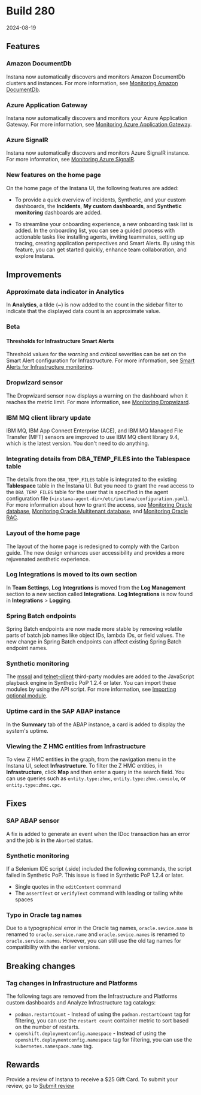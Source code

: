 # Build 280

2024-08-19

## Features
### Amazon DocumentDb
Instana now automatically discovers and monitors Amazon DocumentDb clusters and instances. For more information, see [Monitoring Amazon DocumentDb](https://www.ibm.com/docs/en/instana-observability/current?topic=technologies-monitoring-aws-documentdb).

### Azure Application Gateway
Instana now automatically discovers and monitors your Azure Application Gateway. For more information, see [Monitoring Azure Application Gateway](https://www.ibm.com/docs/en/instana-observability/current?topic=technologies-monitoring-azure-application-gateway).

### Azure SignalR
Instana now automatically discovers and monitors Azure SignalR instance. For more information, see [Monitoring Azure SignalR](https://www.ibm.com/docs/en/instana-observability/current?topic=technologies-monitoring-azure-signalr-service).

### New features on the home page

On the home page of the Instana UI, the following features are added:

- To provide a quick overview of incidents, Synthetic, and your custom dashboards, the **Incidents**, **My custom dashboards**, and **Synthetic monitoring** dashboards are added. 

- To streamline your onboarding experience, a new onboarding task list is added. In the onboarding list, you can see a guided process with actionable tasks like installing agents, inviting teammates, setting up tracing, creating application perspectives and Smart Alerts. By using this feature, you can get started quickly, enhance team collaboration, and explore Instana.

## Improvements
### Approximate data indicator in Analytics 
In **Analytics**, a tilde (~) is now added to the count in the sidebar filter to indicate that the displayed data count is an approximate value.

### Beta

#### Thresholds for Infrastructure Smart Alerts
Threshold values for the _warning_ and _critical_ severities can be set on the Smart Alert configuration for Infrastructure. For more information, see [Smart Alerts for Infrastructure monitoring](https://www.ibm.com/docs/en/instana-observability/current?topic=infrastructure-smart-alerts#defining-the-threshold).

### Dropwizard sensor
The Dropwizard sensor now displays a warning on the dashboard when it reaches the metric limit. For more information, see [Monitoring Dropwizard](https://www.ibm.com/docs/en/instana-observability/current?topic=technologies-monitoring-dropwizard).

### IBM MQ client library update
IBM MQ, IBM App Connect Enterprise (ACE), and IBM MQ Managed File Transfer (MFT) sensors are improved to use IBM MQ client library 9.4, which is the latest version. You don't need to do anything.

### Integrating details from DBA_TEMP_FILES into the Tablespace table
The details from the `DBA_TEMP_FILES` table is integrated to the existing **Tablespace** table in the Instana UI. But you need to grant the `read` access to the `DBA_TEMP_FILES` table for the user that is specified in the agent configuration file (`<instana-agent-dir>/etc/instana/configuration.yaml`). For more information about how to grant the access, see [Monitoring Oracle database](https://www.ibm.com/docs/en/instana-observability/current?topic=technologies-monitoring-oracledb), [Monitoring Oracle Multitenant database](https://www.ibm.com/docs/en/instana-observability/current?topic=oracledb-monitoring-oracle-multitenant-database), and [Monitoring Oracle RAC](https://www.ibm.com/docs/en/instana-observability/current?topic=oracledb-monitoring-oracle-real-application-clusters).

### Layout of the home page
The layout of the home page is redesigned to comply with the Carbon guide. The new design enhances user accessibility and provides a more rejuvenated aesthetic experience.

### Log Integrations is moved to its own section
In **Team Settings**, **Log Integrations** is moved from the **Log Management** section to a new section called **Integrations**. **Log Integrations** is now found in **Integrations** > **Logging**.

### Spring Batch endpoints
Spring Batch endpoints are now made more stable by removing volatile parts of batch job names like object IDs, lambda IDs, or field values. The new change in Spring Batch endpoints can affect existing Spring Batch endpoint names.

### Synthetic monitoring
The [mssql](https://www.npmjs.com/package/mssql) and [telnet-client](https://www.npmjs.com/package/telnet-client) third-party modules are added to the JavaScript playback engine in Synthetic PoP 1.2.4 or later. You can import these modules by using the API script. For more information, see [Importing optional module](https://www.ibm.com/docs/en/instana-observability/current?topic=monitoring-using-api-scripts#importing-optional-module).

### Uptime card in the SAP ABAP instance
In the **Summary** tab of the ABAP instance, a card is added to display the system's uptime.

### Viewing the Z HMC entities from Infrastructure
To view Z HMC entities in the graph, from the navigation menu in the Instana UI, select **Infrastructure**. To filter the Z HMC entities, in **Infrastructure**, click **Map** and then enter a query in the search field. You can use queries such as `entity.type:zhmc`, `entity.type:zhmc.console`, or `entity.type:zhmc.cpc`.


## Fixes
### SAP ABAP sensor
A fix is added to generate an event when the IDoc transaction has an error and the job is in the `Aborted` status.

### Synthetic monitoring
If a Selenium IDE script (.side) included the following commands, the script failed in Synthetic PoP. This issue is fixed in Synthetic PoP 1.2.4 or later. 
- Single quotes in the `editContent` command
- The `assertText` or `verifyText` command with leading or tailing white spaces

### Typo in Oracle tag names
Due to a typographical error in the Oracle tag names, `oracle.sevice.name` is renamed to `oracle.service.name` and `oracle.sevice.names` is renamed to `oracle.service.names`. However, you can still use the old tag names for compatibility with the earlier versions.  

## Breaking changes

### Tag changes in Infrastructure and Platforms
The following tags are removed from the Infrastructure and Platforms custom dashboards and Analyze Infrastructure tag catalogs:
- `podman.restartCount` - Instead of using the `podman.restartCount` tag for filtering, you can use the `restart count` container metric to sort based on the number of restarts.
- `openshift.deploymentconfig.namespace` - Instead of using the `openshift.deploymentconfig.namespace` tag for filtering, you can use the `kubernetes.namespace.name` tag.


## Rewards
Provide a review of Instana to receive a $25 Gift Card. To submit your review, go to [Submit review](https://www.g2.com/contributor/instana-an-ibm-company-25-usd-2-reward-link?secure%5Bpage_id%5D=instana-an-ibm-company-25-usd-2-reward-link&secure%5Brewards%5D=true&secure%5Btoken%5D=5f61c4680c043dd462ee268a2e95504e1cec47c239f634889f1a86908d965fa1&utm_source=ibm&utm_medium=CSA&utm_campaign=email)
